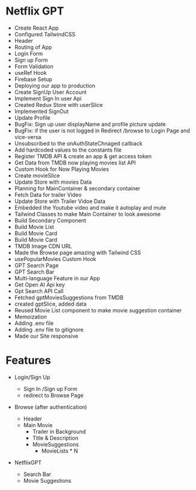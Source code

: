 # Netflix GPT

- Create React App
- Configured TailwindCSS
- Header
- Routing of App
- Login Form
- Sign up Form
- Form Validation
- useRef Hook
- Firebase Setup
- Deploying our app to production
- Create SignUp User Account
- Implement Sign In user Api
- Created Redux Store with userSlice
- Implemented SignOut
- Update Profile
- BugFix: Sign up user displayName and profile picture update
- BugFix: if the user is not logged in Redirect /browse to Login Page and vice-versa
- Unsubscribed to the onAuthStateChnaged callback
- Add hardcoded values to the constants file
- Register TMDB API & create an app & get access token
- Get Data from TMDB now playing movies list API
- Custom Hook for Now Playing Movies
- Create movieSlice
- Update Store with movies Data
- Planning for MainContainer & secondary container
- Fetch Data for trailer Video
- Update Store with Trailer Vidoe Data
- Embedded the Youtube video and make it autoplay and mute
- Tailwind Classes to make Main Container to look awesome
- Build Secondary Component
- Build Movie List
- Build Movie Card
- Build Movie Card
- TMDB Image CDN URL
- Made the Browse page amazing with Tailwind CSS
- usePopularMovies Custom Hook
- GPT Search Page
- GPT Search Bar
- Multi-language Feature in our App
- Get Open AI Api key
- Gpt Search API Call
- Fetched gptMoviesSuggestions from TMDB
- created gptSlice, added data
- Reused Movie List component to make movie suggestion container
- Memoization
- Adding .env file
- Adding .env file to gitignore
- Made our Site responsive

# Features

- Login/Sign Up

  - Sign In /Sign up Form
  - redirect to Browse Page

- Browse (after authentication)

  - Header
  - Main Movie
    - Trailer in Background
    - Title & Description
    - MovieSuggestions
      - MovieLists \* N

- NetflixGPT
  - Search Bar
  - Movie Suggestions
